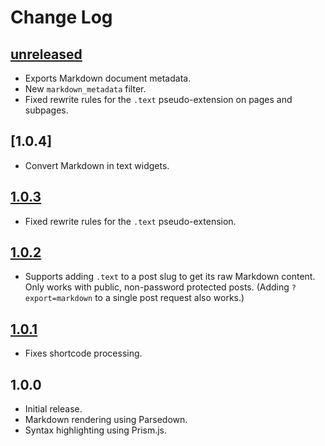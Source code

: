# Change Log

## [unreleased]

* Exports Markdown document metadata.
* New `markdown_metadata` filter.
* Fixed rewrite rules for the `.text` pseudo-extension on pages and subpages.

## [1.0.4]

* Convert Markdown in text widgets.

## [1.0.3]

* Fixed rewrite rules for the `.text` pseudo-extension.

## [1.0.2]

* Supports adding `.text` to a post slug to get its raw Markdown content. Only works with public, non-password protected posts. (Adding `?export=markdown` to a single post request also works.)

## [1.0.1]

* Fixes shortcode processing.

## 1.0.0

* Initial release.
* Markdown rendering using Parsedown.
* Syntax highlighting using Prism.js.

[unreleased]: https://github.com/goblindegook/wp-markdown-g/compare/1.0.4...HEAD
[1.0.3]: https://github.com/goblindegook/wp-markdown-g/compare/1.0.3...1.0.4
[1.0.3]: https://github.com/goblindegook/wp-markdown-g/compare/1.0.2...1.0.3
[1.0.2]: https://github.com/goblindegook/wp-markdown-g/compare/1.0.1...1.0.2
[1.0.1]: https://github.com/goblindegook/wp-markdown-g/compare/1.0.0...1.0.1
